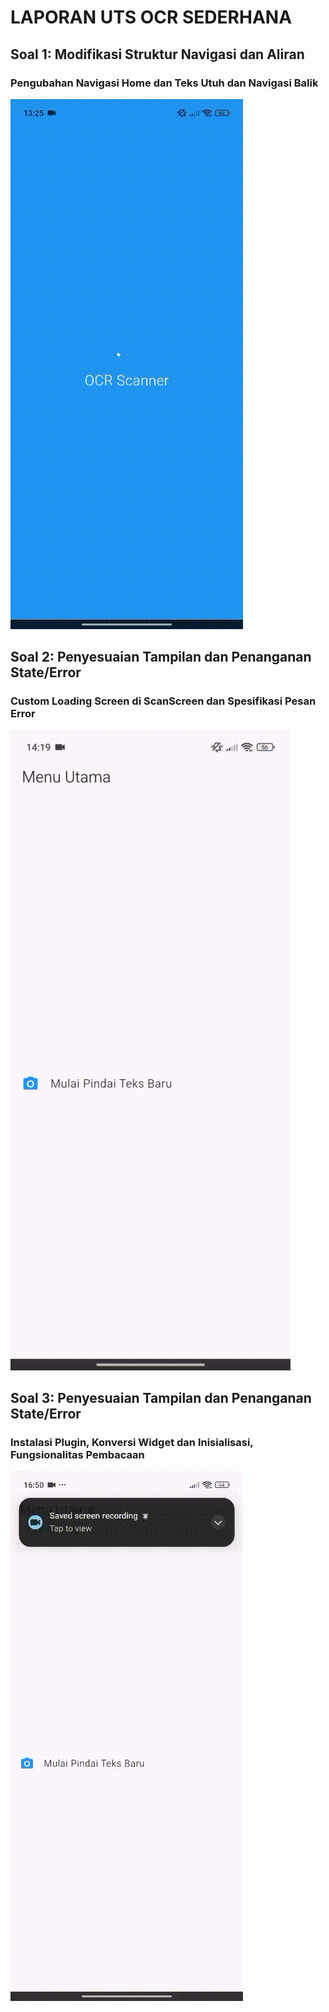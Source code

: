 # LAPORAN UTS OCR SEDERHANA
## Soal 1: Modifikasi Struktur Navigasi dan Aliran
### Pengubahan Navigasi Home dan Teks Utuh dan Navigasi Balik
![Soal 1](gif/soal1.gif)

## Soal 2: Penyesuaian Tampilan dan Penanganan State/Error
### Custom Loading Screen di ScanScreen dan Spesifikasi Pesan Error
![Soal 2](gif/soal2.gif)

## Soal 3: Penyesuaian Tampilan dan Penanganan State/Error
### Instalasi Plugin, Konversi Widget dan Inisialisasi, Fungsionalitas Pembacaan
![Soal 3](gif/soal3.gif)
